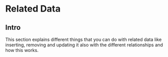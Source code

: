 # Related Data

## Intro

This section explains different things that you can do with related data like inserting, removing and updating it also with the different relationships and how this works.

